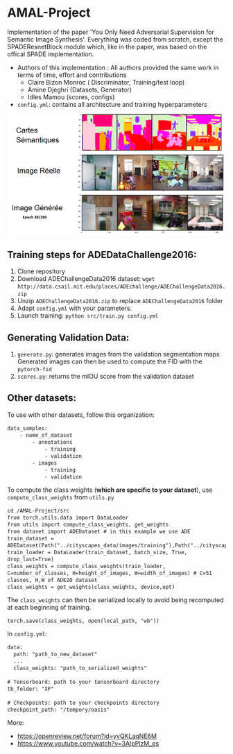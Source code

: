 # AMAL-Project
Implementation of the paper 'You Only Need Adversarial Supervision for Semantic Image Synthesis'.
Everything was coded from scratch, except the SPADEResnetBlock module which, like in the paper, was based on the offical SPADE implementation.

* Authors of this implementation : All authors provided the same work in terms of time, effort and contributions
  - Claire Bizon Monroc ( Discriminator, Training/test loop)
  - Amine Djeghri (Datasets, Generator)
  - Idles Mamou (scores, configs)
* `config.yml`: contains all architecture and training hyperparameters

<p align="center">
  <img src="generated_images.PNG">
</p>

## Training steps for ADEDataChallenge2016:
1. Clone repository
2. Download ADEChallengeData2016 dataset:
`wget http://data.csail.mit.edu/places/ADEchallenge/ADEChallengeData2016.zip`
3. Unzip `ADEChallengeData2016.zip` to replace `ADEChallengeData2016` folder
4. Adapt `config.yml` with your parameters.
5. Launch training: `python src/train.py config.yml`

## Generating Validation Data:
1. `generate.py`: generates images from the validation segmentation maps
    Generated images can then be used to compute the FID with the `pytorch-fid`
2. `scores.py`: returns the mIOU score from the validation dataset

## Other datasets: 
To use with other datasets, follow this organization:
```
data_samples:
    - name_of_dataset
        - annotations
            - training
            - validation
        - images
            - training
            - validation
```

To compute the class weights (**which are specific to your dataset**), 
use `compute_class_weights` from `utils.py`

```
cd /AMAL-Project/src
from torch.utils.data import DataLoader
from utils import compute_class_weights, get_weights
from dataset import ADEDataset # in this example we use ADE
train_dataset = ADEDataset(Path("../cityscapes_data/images/training"),Path("../cityscapes_data/annotations/training"),128)
train_loader = DataLoader(train_dataset, batch_size, True, drop_last=True)
class_weights = compute_class_weights(train_loader, C=number_of_classes, H=height_of_images, W=width_of_images) # C=51 classes, H,W of ADE20 dataset
class_weights = get_weights(class_weights, device,opt)
```
The `class_weights` can then be serialized locally to avoid being recomputed at each beginning of training.

```
torch.save(class_weights, open(local_path, "wb"))
```

In `config.yml`:
```
data:
  path: "path_to_new_dataset"
  ...
  class_weights: "path_to_serialized_weights"

# Tensorboard: path to your tensorboard directory
tb_folder: "XP"

# Checkpoints: path to your checkpoints directory
checkpoint_path: "/tempory/oasis"
```

More: 
- https://openreview.net/forum?id=yvQKLaqNE6M
- https://www.youtube.com/watch?v=3AIpPlzM_qs

